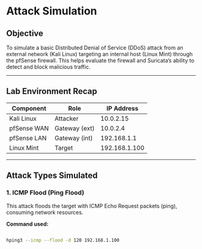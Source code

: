 # Attack Simulation

## Objective

To simulate a basic Distributed Denial of Service (DDoS) attack from an external network (Kali Linux) targeting an internal host (Linux Mint) through the pfSense firewall. This helps evaluate the firewall and Suricata’s ability to detect and block malicious traffic.

---

## Lab Environment Recap

| Component       | Role          | IP Address     |
|----------------|---------------|---------------- |
| Kali Linux      | Attacker      | 10.0.2.15      |
| pfSense WAN     | Gateway (ext) | 10.0.2.4       |
| pfSense LAN     | Gateway (int) | 192.168.1.1    |
| Linux Mint      | Target        | 192.168.1.100  |

---

## Attack Types Simulated

### 1. **ICMP Flood (Ping Flood)**

This attack floods the target with ICMP Echo Request packets (ping), consuming network resources.

**Command used:**

```bash

hping3 --icmp --flood -d 120 192.168.1.100






